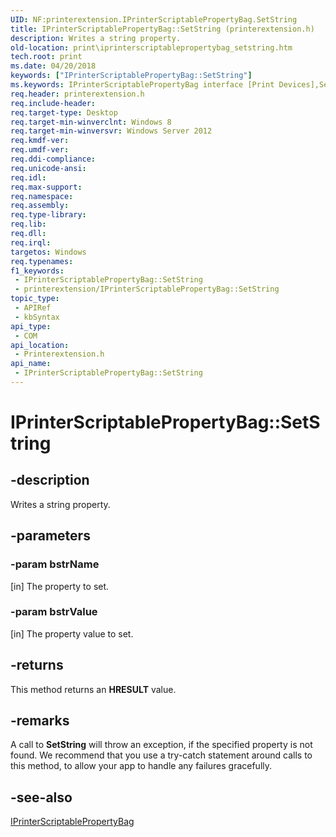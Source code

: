 ```yaml
---
UID: NF:printerextension.IPrinterScriptablePropertyBag.SetString
title: IPrinterScriptablePropertyBag::SetString (printerextension.h)
description: Writes a string property.
old-location: print\iprinterscriptablepropertybag_setstring.htm
tech.root: print
ms.date: 04/20/2018
keywords: ["IPrinterScriptablePropertyBag::SetString"]
ms.keywords: IPrinterScriptablePropertyBag interface [Print Devices],SetString method, IPrinterScriptablePropertyBag.SetString, IPrinterScriptablePropertyBag::SetString, SetString, SetString method [Print Devices], SetString method [Print Devices],IPrinterScriptablePropertyBag interface, print.iprinterscriptablepropertybag_setstring, printerextension/IPrinterScriptablePropertyBag::SetString
req.header: printerextension.h
req.include-header: 
req.target-type: Desktop
req.target-min-winverclnt: Windows 8
req.target-min-winversvr: Windows Server 2012
req.kmdf-ver: 
req.umdf-ver: 
req.ddi-compliance: 
req.unicode-ansi: 
req.idl: 
req.max-support: 
req.namespace: 
req.assembly: 
req.type-library: 
req.lib: 
req.dll: 
req.irql: 
targetos: Windows
req.typenames: 
f1_keywords:
 - IPrinterScriptablePropertyBag::SetString
 - printerextension/IPrinterScriptablePropertyBag::SetString
topic_type:
 - APIRef
 - kbSyntax
api_type:
 - COM
api_location:
 - Printerextension.h
api_name:
 - IPrinterScriptablePropertyBag::SetString
---
```


# IPrinterScriptablePropertyBag::SetString


## -description

Writes a string property.

## -parameters

### -param bstrName 

[in]
The property to set.

### -param bstrValue 

[in]
The property value to set.

## -returns

This method returns an <b>HRESULT</b> value.

## -remarks

A call to <b>SetString</b> will throw an exception, if the specified property is not found. We recommend that you use a try-catch statement around calls to this method, to allow your app to handle any failures gracefully.

## -see-also

<a href="/windows-hardware/drivers/ddi/printerextension/nn-printerextension-iprinterscriptablepropertybag">IPrinterScriptablePropertyBag</a>

